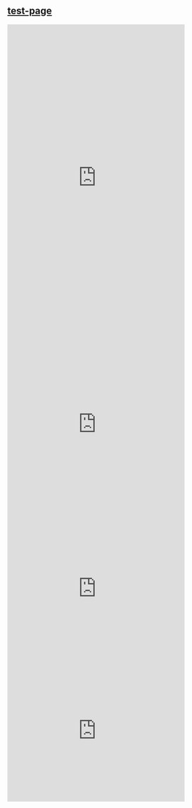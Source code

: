 ## [test-page](https://battleaxe.dev/test-page)

<iframe style="overflow: scroll;" width="400" height="710" seamless frameborder="0" scrolling="yes" src="https://brutalism.netlify.app/#/router/about"> </iframe>

<iframe style="overflow: scroll;" width="400" height="400" seamless frameborder="0" scrolling="yes" src="https://brutalism.netlify.app/#/buttons/button/styles"> </iframe>

<iframe style="overflow: scroll;" width="400" height="340" seamless frameborder="0" scrolling="yes" src="https://brutalism.netlify.app/#/inputs/input-scroll/styles"> </iframe>

<iframe style="overflow: scroll;" width="400" height="300" seamless frameborder="0" scrolling="yes" src="https://brutalism.netlify.app/#/form/toggle/styles"> </iframe>